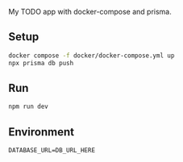 My TODO app with docker-compose and prisma.

## Setup

```bash
docker compose -f docker/docker-compose.yml up
npx prisma db push
```

## Run

```bash
npm run dev
```

## Environment

```env
DATABASE_URL=DB_URL_HERE
```
